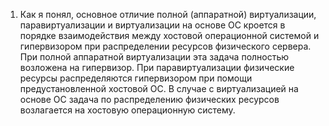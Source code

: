 1. Как я понял, основное отличие полной (аппаратной) виртуализации, паравиртуализации и виртуализации на основе ОС кроется в порядке взаимодействия между хостовой операционной системой и гипервизором при распределении ресурсов физического сервера. При полной аппаратной виртуализации эта задача полностью возложена на гипервизор. При паравиртуализации физические ресурсы распределяются гипервизором при помощи предустановленной хостовой ОС. В случае с виртуализацией на основе ОС задача по распределению физических ресурсов возлагается на хостовую операционную систему.
